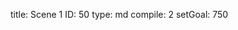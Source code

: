 title:          Scene 1
ID:             50
type:           md
compile:        2
setGoal:        750



